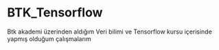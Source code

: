 # BTK_Tensorflow
Btk akademi üzerinden aldığım Veri bilimi ve Tensorflow kursu içerisinde yapmış olduğum çalışmalarım
